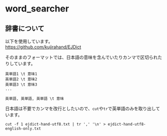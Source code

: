 # word_searcher
## 辞書について
以下を使用しています。<br>
https://github.com/kujirahand/EJDict

そのままのフォーマットでは、日本語の意味を含んでいたりカンマで区切られたりしています。
```
英単語1 \t 意味1
英単語2 \t 意味2
英単語3 \t 意味3
...
```
```
英単語, 英単語, 英単語 \t 意味
```
日本語は不要でカンマを改行としたいので、`cut`や`tr`で英単語のみを取り出しています。
```
cut -f 1 ejdict-hand-utf8.txt | tr ',' '\n' > ejdict-hand-utf8-english-only.txt
```